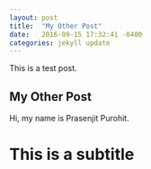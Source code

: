 ```yaml
---
layout: post
title:  "My Other Post"
date:   2016-09-15 17:32:41 -0400
categories: jekyll update
---
```

This is a test post.

## My Other Post

Hi, my name is Prasenjit Purohit.

# This is a subtitle